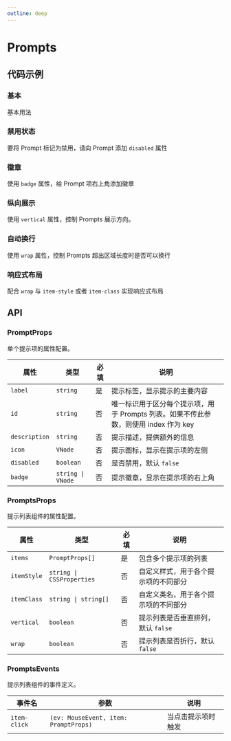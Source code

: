 ```yaml
---
outline: deep
---
```


# Prompts

<style>
.vitepress-demo-plugin__container {
  background-color: rgb(248, 248, 248);
}
</style>

## 代码示例

### 基本

基本用法

<demo vue="../../demos/prompts/basic.vue" />

### 禁用状态

要将 Prompt 标记为禁用，请向 Prompt 添加 `disabled` 属性

<demo vue="../../demos/prompts/disabled.vue" />

### 徽章

使用 `badge` 属性，给 Prompt 项右上角添加徽章

<demo vue="../../demos/prompts/badge.vue" />

### 纵向展示

使用 `vertical` 属性，控制 Prompts 展示方向。

<demo vue="../../demos/prompts/vertical.vue" />

### 自动换行

使用 `wrap` 属性，控制 Prompts 超出区域长度时是否可以换行

<demo vue="../../demos/prompts/wrap.vue" />

### 响应式布局

配合 `wrap` 与 `item-style` 或者 `item-class` 实现响应式布局

<demo vue="../../demos/prompts/responsive.vue" />

## API

### PromptProps

单个提示项的属性配置。

| 属性          | 类型              | 必填 | 说明                                                                                 |
| ------------- | ----------------- | ---- | ------------------------------------------------------------------------------------ |
| `label`       | `string`          | 是   | 提示标签，显示提示的主要内容                                                         |
| `id`          | `string`          | 否   | 唯一标识用于区分每个提示项，用于 Prompts 列表。如果不传此参数，则使用 index 作为 key |
| `description` | `string`          | 否   | 提示描述，提供额外的信息                                                             |
| `icon`        | `VNode`           | 否   | 提示图标，显示在提示项的左侧                                                         |
| `disabled`    | `boolean`         | 否   | 是否禁用，默认 `false`                                                               |
| `badge`       | `string \| VNode` | 否   | 提示徽章，显示在提示项的右上角                                                       |

### PromptsProps

提示列表组件的属性配置。

| 属性        | 类型                      | 必填 | 说明                                 |
| ----------- | ------------------------- | ---- | ------------------------------------ |
| `items`     | `PromptProps[]`           | 是   | 包含多个提示项的列表                 |
| `itemStyle` | `string \| CSSProperties` | 否   | 自定义样式，用于各个提示项的不同部分 |
| `itemClass` | `string \| string[]`      | 否   | 自定义类名，用于各个提示项的不同部分 |
| `vertical`  | `boolean`                 | 否   | 提示列表是否垂直排列，默认 `false`   |
| `wrap`      | `boolean`                 | 否   | 提示列表是否折行，默认 `false`       |

### PromptsEvents

提示列表组件的事件定义。

| 事件名       | 参数                                  | 说明               |
| ------------ | ------------------------------------- | ------------------ |
| `item-click` | `(ev: MouseEvent, item: PromptProps)` | 当点击提示项时触发 |
